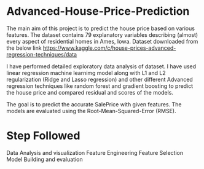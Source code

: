 # Advanced-House-Price-Prediction
The main aim of this project is to predict the house price based on various features.
The dataset contains 79 explanatory variables describing (almost) every aspect of residential homes in Ames, Iowa. 
Dataset downloaded from the below link https://www.kaggle.com/c/house-prices-advanced-regression-techniques/data

I have performed detailed exploratory data analysis of dataset. I have used linear regression machine learnimg model along with L1 and L2 regularization (Ridge and Lasso regression) and other different Advanced regression techniques like random forest and gradient boosting to predict the house price and compared residual and scores of the models.

The goal is to predict the accurate SalePrice with given features. The models are evaluated using the Root-Mean-Squared-Error (RMSE).

# Step Followed 
Data Analysis and visualization
Feature Engineering
Feature Selection
Model Building and evaluation 
